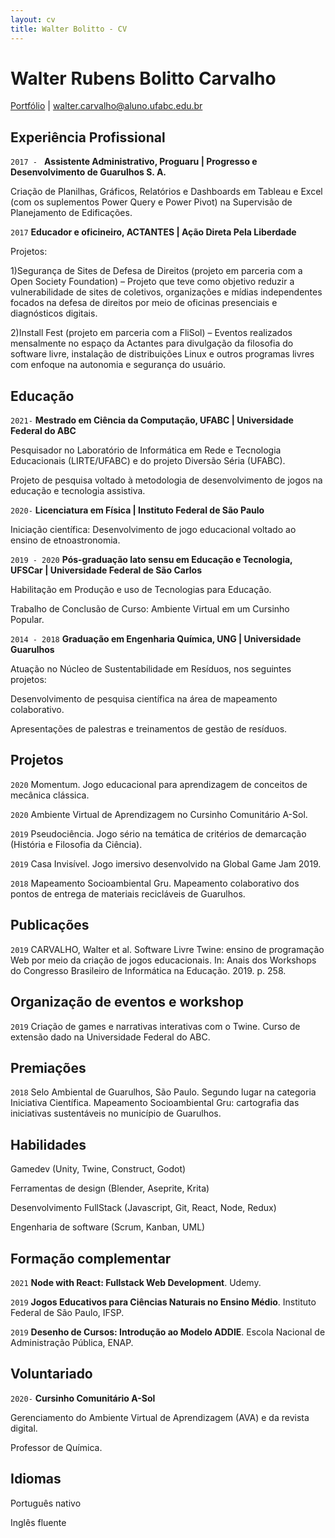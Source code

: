```yaml
---
layout: cv
title: Walter Bolitto - CV
---
```

# Walter Rubens Bolitto Carvalho

<div id="webaddress">
<a href="https://bolitto.github.io/">Portfólio</a>
| <a href="walter.carvalho@aluno.ufabc.edu.br">walter.carvalho@aluno.ufabc.edu.br</a>
</div>

## Experiência Profissional

`2017 - `
__Assistente Administrativo, Proguaru | Progresso e Desenvolvimento de Guarulhos S. A.__

Criação de Planilhas, Gráficos, Relatórios e Dashboards em Tableau e Excel (com os suplementos Power Query e Power Pivot) na Supervisão de Planejamento de Edificações.

`2017`
__Educador e oficineiro, ACTANTES | Ação Direta Pela Liberdade__

Projetos:

1)Segurança de Sites de Defesa de Direitos (projeto em parceria com a Open Society Foundation) – Projeto que teve como objetivo reduzir a vulnerabilidade de sites de coletivos, organizações e mídias independentes focados na defesa de direitos por meio de oficinas presenciais e diagnósticos digitais. 

2)Install Fest (projeto em parceria com a FliSol) – Eventos realizados mensalmente no espaço da Actantes para divulgação da filosofia do software livre, instalação de distribuições Linux e outros programas livres com enfoque na autonomia e segurança do usuário.

## Educação

`2021-`
__Mestrado em Ciência da Computação, UFABC | Universidade Federal do ABC__

Pesquisador no Laboratório de Informática em Rede e Tecnologia Educacionais (LIRTE/UFABC) e do projeto Diversão Séria (UFABC).

Projeto de pesquisa voltado à metodologia de desenvolvimento de jogos na educação e tecnologia assistiva.

`2020-`
__Licenciatura em Física | Instituto Federal de São Paulo__

Iniciação científica: Desenvolvimento de jogo educacional voltado ao ensino de etnoastronomia.

`2019 - 2020`
__Pós-graduação lato sensu em Educação e Tecnologia, UFSCar | Universidade Federal de São Carlos__

Habilitação em Produção e uso de Tecnologias para Educação.

Trabalho de Conclusão de Curso: Ambiente Virtual em um Cursinho Popular.

`2014 - 2018`
__Graduação em Engenharia Química, UNG | Universidade Guarulhos__

Atuação no Núcleo de Sustentabilidade em Resíduos, nos seguintes projetos:

Desenvolvimento de pesquisa científica na área de mapeamento colaborativo.

Apresentações de palestras e treinamentos de gestão de resíduos.

## Projetos

`2020`
Momentum. Jogo educacional para aprendizagem de conceitos de mecânica clássica.

`2020`
Ambiente Virtual de Aprendizagem no Cursinho Comunitário A-Sol.

`2019`
Pseudociência. Jogo sério na temática de critérios de demarcação (História e Filosofia da Ciência).

`2019`
Casa Invisível. Jogo imersivo desenvolvido na Global Game Jam 2019.

`2018`
Mapeamento Socioambiental Gru. Mapeamento colaborativo dos pontos de entrega de materiais recicláveis de Guarulhos.

## Publicações

`2019`
CARVALHO, Walter et al. Software Livre Twine: ensino de programação Web por meio da criação de jogos educacionais. In: Anais dos Workshops do Congresso Brasileiro de Informática na Educação. 2019. p. 258.

## Organização de eventos e workshop

`2019`
Criação de games e narrativas interativas com o Twine. Curso de extensão dado na Universidade Federal do ABC.

## Premiações

`2018`
Selo Ambiental de Guarulhos, São Paulo. Segundo lugar na categoria Iniciativa Científica. Mapeamento Socioambiental Gru: cartografia das iniciativas sustentáveis no município de Guarulhos.

## Habilidades

Gamedev (Unity, Twine, Construct, Godot)

Ferramentas de design (Blender, Aseprite, Krita)

Desenvolvimento FullStack (Javascript, Git, React, Node, Redux)

Engenharia de software (Scrum, Kanban, UML)


## Formação complementar

`2021`
__Node with React: Fullstack Web Development__. Udemy.

`2019`
__Jogos Educativos para Ciências Naturais no Ensino Médio__. Instituto Federal de São Paulo, IFSP. 

`2019`
__Desenho de Cursos: Introdução ao Modelo ADDIE__. Escola Nacional de Administração Pública, ENAP. 

## Voluntariado

`2020-`
__Cursinho Comunitário A-Sol__

Gerenciamento do Ambiente Virtual de Aprendizagem (AVA) e da revista digital.

Professor de Química.

## Idiomas

Português nativo

Inglês fluente

<!-- ### Footer

Last updated: ago 2021 -->
